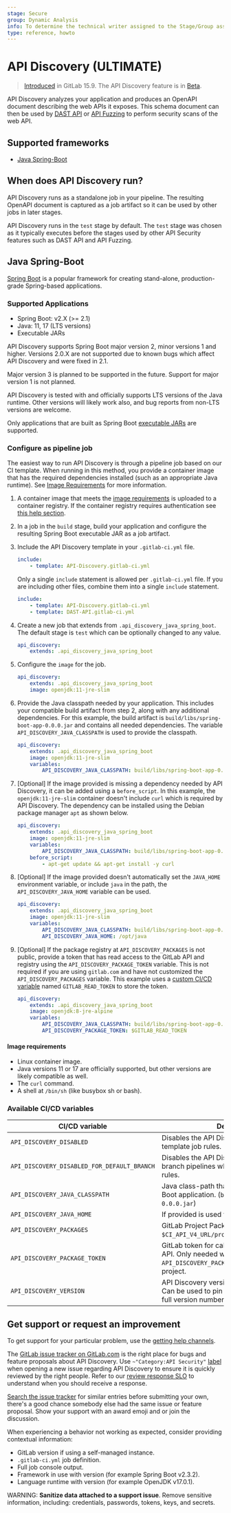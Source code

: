 ```yaml
---
stage: Secure
group: Dynamic Analysis
info: To determine the technical writer assigned to the Stage/Group associated with this page, see https://about.gitlab.com/handbook/product/ux/technical-writing/#assignments
type: reference, howto
---
```


# API Discovery **(ULTIMATE)**

> [Introduced](https://gitlab.com/groups/gitlab-org/-/epics/9302) in GitLab 15.9. The API Discovery feature is in [Beta](../../../../policy/alpha-beta-support.md).

API Discovery analyzes your application and produces an OpenAPI document describing the web APIs it exposes. This schema document can then be used by [DAST API](../../dast_api/index.md) or [API Fuzzing](../../api_fuzzing/index.md) to perform security scans of the web API.

## Supported frameworks

- [Java Spring-Boot](#java-spring-boot)

## When does API Discovery run?

API Discovery runs as a standalone job in your pipeline. The resulting OpenAPI document is captured as a job artifact so it can be used by other jobs in later stages.

API Discovery runs in the `test` stage by default. The `test` stage was chosen as it typically executes before the stages used by other API Security features such as DAST API and API Fuzzing.

## Java Spring-Boot

[Spring Boot](https://spring.io/projects/spring-boot) is a popular framework for creating stand-alone, production-grade Spring-based applications.

### Supported Applications

- Spring Boot: v2.X (>= 2.1)
- Java: 11, 17 (LTS versions)
- Executable JARs

API Discovery supports Spring Boot major version 2, minor versions 1 and higher. Versions 2.0.X are not supported due to known bugs which affect API Discovery and were fixed in 2.1.

Major version 3 is planned to be supported in the future. Support for major version 1 is not planned.

API Discovery is tested with and officially supports LTS versions of the Java runtime. Other versions will likely work also, and bug reports from non-LTS versions are welcome.

Only applications that are built as Spring Boot [executable JARs](https://docs.spring.io/spring-boot/docs/current/reference/html/executable-jar.html#appendix.executable-jar.nested-jars.jar-structure) are supported.

### Configure as pipeline job

The easiest way to run API Discovery is through a pipeline job based on our CI template.
When running in this method, you provide a container image that has the required dependencies installed (such as an appropriate Java runtime). See [Image Requirements](#image-requirements) for more information.

1. A container image that meets the [image requirements](#image-requirements) is uploaded to a container registry. If the container registry requires authentication see [this help section](/ee/ci/docker/using_docker_images.md#access-an-image-from-a-private-container-registry).
1. In a job in the `build` stage, build your application and configure the resulting Spring Boot executable JAR as a job artifact.
1. Include the API Discovery template in your `.gitlab-ci.yml` file.

   ```yaml
   include:
       - template: API-Discovery.gitlab-ci.yml
   ```

   Only a single `include` statement is allowed per `.gitlab-ci.yml` file. If you are including other files, combine them into a single `include` statement.

   ```yaml
   include:
       - template: API-Discovery.gitlab-ci.yml
       - template: DAST-API.gitlab-ci.yml
   ```

1. Create a new job that extends from `.api_discovery_java_spring_boot`. The default stage is `test` which can be optionally changed to any value.

   ```yaml
   api_discovery:
       extends: .api_discovery_java_spring_boot
   ```

1. Configure the `image` for the job.

   ```yaml
   api_discovery:
       extends: .api_discovery_java_spring_boot
       image: openjdk:11-jre-slim
   ```

1. Provide the Java classpath needed by your application. This includes your compatible build artifact from step 2, along with any additional dependencies. For this example, the build artifact is `build/libs/spring-boot-app-0.0.0.jar` and contains all needed dependencies. The variable `API_DISCOVERY_JAVA_CLASSPATH` is used to provide the classpath.

   ```yaml
   api_discovery:
       extends: .api_discovery_java_spring_boot
       image: openjdk:11-jre-slim
       variables:
           API_DISCOVERY_JAVA_CLASSPATH: build/libs/spring-boot-app-0.0.0.jar
   ```

1. [Optional] If the image provided is missing a dependency needed by API Discovery, it can be added using a `before_script`. In this example, the `openjdk:11-jre-slim` container doesn't include `curl` which is required by API Discovery. The dependency can be installed using the Debian package manager `apt` as shown below.

   ```yaml
   api_discovery:
       extends: .api_discovery_java_spring_boot
       image: openjdk:11-jre-slim
       variables:
           API_DISCOVERY_JAVA_CLASSPATH: build/libs/spring-boot-app-0.0.0.jar
       before_script:
           - apt-get update && apt-get install -y curl
   ```

1. [Optional] If the image provided doesn't automatically set the `JAVA_HOME` environment variable, or include `java` in the path, the `API_DISCOVERY_JAVA_HOME` variable can be used.

   ```yaml
   api_discovery:
       extends: .api_discovery_java_spring_boot
       image: openjdk:11-jre-slim
       variables:
           API_DISCOVERY_JAVA_CLASSPATH: build/libs/spring-boot-app-0.0.0.jar
           API_DISCOVERY_JAVA_HOME: /opt/java
   ```

1. [Optional] If the package registry at `API_DISCOVERY_PACKAGES` is not public, provide a token that has read access to the GitLab API and registry using the `API_DISCOVERY_PACKAGE_TOKEN` variable. This is not required if you are using `gitlab.com` and have not customized the `API_DISCOVERY_PACKAGES` variable. This example uses a [custom CI/CD variable](../../../../ci/variables/index.md#define-a-cicd-variable-in-the-ui) named `GITLAB_READ_TOKEN` to store the token.

   ```yaml
   api_discovery:
       extends: .api_discovery_java_spring_boot
       image: openjdk:8-jre-alpine
       variables:
           API_DISCOVERY_JAVA_CLASSPATH: build/libs/spring-boot-app-0.0.0.jar
           API_DISCOVERY_PACKAGE_TOKEN: $GITLAB_READ_TOKEN
   ```

#### Image requirements

- Linux container image.
- Java versions 11 or 17 are officially supported, but other versions are likely compatible as well.
- The `curl` command.
- A shell at `/bin/sh` (like busybox sh or bash).

<!--
### Configure integrated into a Maven project

TODO

### Configure integrated into a Gradle project

TODO
-->

### Available CI/CD variables

| CI/CD variable                              | Description        |
|---------------------------------------------|--------------------|
| `API_DISCOVERY_DISABLED`                    | Disables the API Discovery job when using template job rules. |
| `API_DISCOVERY_DISABLED_FOR_DEFAULT_BRANCH` | Disables the API Discovery job for default branch pipelines when using template job rules. |
| `API_DISCOVERY_JAVA_CLASSPATH`              | Java class-path that includes target Spring Boot application. (`build/libs/sample-0.0.0.jar`) |
| `API_DISCOVERY_JAVA_HOME`                   | If provided is used to set `JAVA_HOME`. |
| `API_DISCOVERY_PACKAGES`                    | GitLab Project Package API Prefix (defaults to `$CI_API_V4_URL/projects/42503323/packages`). |
| `API_DISCOVERY_PACKAGE_TOKEN`               | GitLab token for calling the GitLab package API. Only needed when `API_DISCOVERY_PACKAGES` is set to a non-public project. |
| `API_DISCOVERY_VERSION`                     | API Discovery version to use (defaults to `1`). Can be used to pin a version by providing the full version number `1.1.0`. |

## Get support or request an improvement

To get support for your particular problem, use the [getting help channels](https://about.gitlab.com/get-help/).

The [GitLab issue tracker on GitLab.com](https://gitlab.com/gitlab-org/gitlab/-/issues) is the right place for bugs and feature proposals about API Discovery.
Use `~"Category:API Security"` [label](../../../../development/labels/index.md) when opening a new issue regarding API Discovery to ensure it is quickly reviewed by the right people. Refer to our [review response SLO](https://about.gitlab.com/handbook/engineering/workflow/code-review/#review-response-slo) to understand when you should receive a response.

[Search the issue tracker](https://gitlab.com/gitlab-org/gitlab/-/issues) for similar entries before submitting your own, there's a good chance somebody else had the same issue or feature proposal. Show your support with an award emoji and or join the discussion.

When experiencing a behavior not working as expected, consider providing contextual information:

- GitLab version if using a self-managed instance.
- `.gitlab-ci.yml` job definition.
- Full job console output.
- Framework in use with version (for example Spring Boot v2.3.2).
- Language runtime with version (for example OpenJDK v17.0.1).
<!-- - Scanner log file is available as a job artifact named `gl-api-discovery.log`. -->

WARNING:
**Sanitize data attached to a support issue**. Remove sensitive information, including: credentials, passwords, tokens, keys, and secrets.
